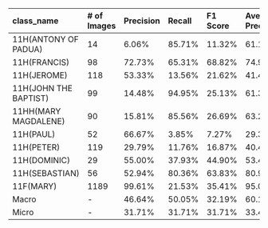 | class_name            | # of Images   | Precision   | Recall   | F1 Score   | Average Precision   |
|:----------------------|:--------------|:------------|:---------|:-----------|:--------------------|
| 11H(ANTONY OF PADUA)  | 14            | 6.06%       | 85.71%   | 11.32%     | 61.19%              |
| 11H(FRANCIS)          | 98            | 72.73%      | 65.31%   | 68.82%     | 74.90%              |
| 11H(JEROME)           | 118           | 53.33%      | 13.56%   | 21.62%     | 41.47%              |
| 11H(JOHN THE BAPTIST) | 99            | 14.48%      | 94.95%   | 25.13%     | 61.35%              |
| 11HH(MARY MAGDALENE)  | 90            | 15.81%      | 85.56%   | 26.69%     | 63.29%              |
| 11H(PAUL)             | 52            | 66.67%      | 3.85%    | 7.27%      | 29.32%              |
| 11H(PETER)            | 119           | 29.79%      | 11.76%   | 16.87%     | 40.41%              |
| 11H(DOMINIC)          | 29            | 55.00%      | 37.93%   | 44.90%     | 53.41%              |
| 11H(SEBASTIAN)        | 56            | 52.94%      | 80.36%   | 63.83%     | 80.98%              |
| 11F(MARY)             | 1189          | 99.61%      | 21.53%   | 35.41%     | 95.02%              |
| Macro                 | -             | 46.64%      | 50.05%   | 32.19%     | 60.13%              |
| Micro                 | -             | 31.71%      | 31.71%   | 31.71%     | 33.45%              |
